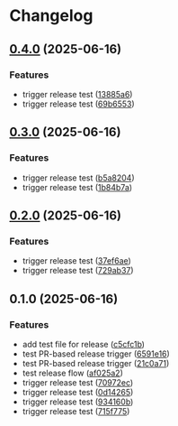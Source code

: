 # Changelog

## [0.4.0](https://github.com/jberas/compute-datastore/compare/v0.3.0...v0.4.0) (2025-06-16)


### Features

* trigger release test ([13885a6](https://github.com/jberas/compute-datastore/commit/13885a6a6ca8597693d3337b38c83e891627fe5b))
* trigger release test ([69b6553](https://github.com/jberas/compute-datastore/commit/69b655332edef96cca041b57cac566bb5680de22))

## [0.3.0](https://github.com/jberas/compute-datastore/compare/v0.2.0...v0.3.0) (2025-06-16)


### Features

* trigger release test ([b5a8204](https://github.com/jberas/compute-datastore/commit/b5a8204f5f75729de59e9b0cb81d08a9c150a79b))
* trigger release test ([1b84b7a](https://github.com/jberas/compute-datastore/commit/1b84b7ad252425bff907f9ac38906d8859e480e3))

## [0.2.0](https://github.com/jberas/compute-datastore/compare/v0.1.0...v0.2.0) (2025-06-16)


### Features

* trigger release test ([37ef6ae](https://github.com/jberas/compute-datastore/commit/37ef6ae145420a87b491a32a4a9dbd39437e90b9))
* trigger release test ([729ab37](https://github.com/jberas/compute-datastore/commit/729ab372080f5dd6393eb49160417a0fa8c59b07))

## 0.1.0 (2025-06-16)


### Features

* add test file for release ([c5cfc1b](https://github.com/jberas/compute-datastore/commit/c5cfc1bb307a4dbf3241f20f08dd75e78047080a))
* test PR-based release trigger ([6591e16](https://github.com/jberas/compute-datastore/commit/6591e166cca77e6ccca8f7b22daa731c5bece006))
* test PR-based release trigger ([21c0a71](https://github.com/jberas/compute-datastore/commit/21c0a71bbe4b31eac105ed75bfb327a753270f1e))
* test release flow ([af025a2](https://github.com/jberas/compute-datastore/commit/af025a2768c3456b124cb02f36e6e7437724bb6b))
* trigger release test ([70972ec](https://github.com/jberas/compute-datastore/commit/70972ec64a7ecc4442fce8443762d6f1ce14e560))
* trigger release test ([0d14265](https://github.com/jberas/compute-datastore/commit/0d142654b2ae93a7a261458f21269bcfbf3b9534))
* trigger release test ([934160b](https://github.com/jberas/compute-datastore/commit/934160b73ff9d25bba996418f9bde8f6033e80e4))
* trigger release test ([715f775](https://github.com/jberas/compute-datastore/commit/715f775fe713c0b7fe56b9076deb71a16588b495))

